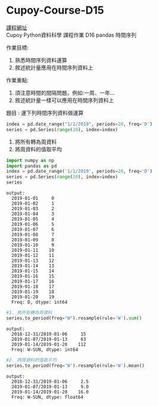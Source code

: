 # Cupoy-Course-D15
[課程網址](https://www.cupoy.com/marathon-mission/00000174C4BC1B93000000016375706F795F70726572656C656173654355/00000176E0F09B13000000196375706F795F72656C656173654349/)  
Cupoy Python資料科學 課程作業 D16 pandas 時間序列</br>

作業目標:<br>
1. 熟悉時間序列資料運算  
2. 敘述統計量應用在時間序列資料上  


作業重點:<br>
1. 須注意時間的間隔問題，例如:一周、一年...  
2. 敘述統計量一樣可以應用在時間序列資料上  

題目 : 運下列時間序列資料做運算<br>

```py
index = pd.date_range("1/1/2019", periods=20, freq='D')
series = pd.Series(range(20), index=index)
```

1. 將所有轉為周資料  
2. 將周資料的值取平均  

```py
import numpy as np
import pandas as pd
index = pd.date_range('1/1/2019', periods=20, freq='D')
series = pd.Series(range(20), index=index)
series
```

```
output:
  2019-01-01     0
  2019-01-02     1
  2019-01-03     2
  2019-01-04     3
  2019-01-05     4
  2019-01-06     5
  2019-01-07     6
  2019-01-08     7
  2019-01-09     8
  2019-01-10     9
  2019-01-11    10
  2019-01-12    11
  2019-01-13    12
  2019-01-14    13
  2019-01-15    14
  2019-01-16    15
  2019-01-17    16
  2019-01-18    17
  2019-01-19    18
  2019-01-20    19
  Freq: D, dtype: int64  
```

```py
#1. 將所有轉為周資料
series.to_period(freq="W").resample(rule='W').sum()
```
```
output:
  2018-12-31/2019-01-06     15
  2019-01-07/2019-01-13     63
  2019-01-14/2019-01-20    112
  Freq: W-SUN, dtype: int64
```

```py
#2. 將周資料的值取平均
series.to_period(freq='W').resample(rule='W').mean()
```

```
output: 
  2018-12-31/2019-01-06     2.5
  2019-01-07/2019-01-13     9.0
  2019-01-14/2019-01-20    16.0
  Freq: W-SUN, dtype: float64
```